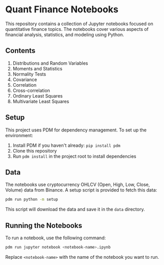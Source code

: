 # Quant Finance Notebooks

This repository contains a collection of Jupyter notebooks focused on quantitative finance topics. The notebooks cover various aspects of financial analysis, statistics, and modeling using Python.

## Contents

1. Distributions and Random Variables
1. Moments and Statistics
1. Normality Tests
1. Covariance
1. Correlation
1. Cross-correlation
1. Ordinary Least Squares
1. Multivariate Least Squares

## Setup

This project uses PDM for dependency management. To set up the environment:

1. Install PDM if you haven't already: `pip install pdm`
2. Clone this repository
3. Run `pdm install` in the project root to install dependencies

## Data

The notebooks use cryptocurrency OHLCV (Open, High, Low, Close, Volume) data from Binance. A setup script is provided to fetch this data:

```bash
pdm run python -m setup
```

This script will download the data and save it in the `data` directory.

## Running the Notebooks

To run a notebook, use the following command:

```bash
pdm run jupyter notebook <notebook-name>.ipynb
```

Replace `<notebook-name>` with the name of the notebook you want to run.

